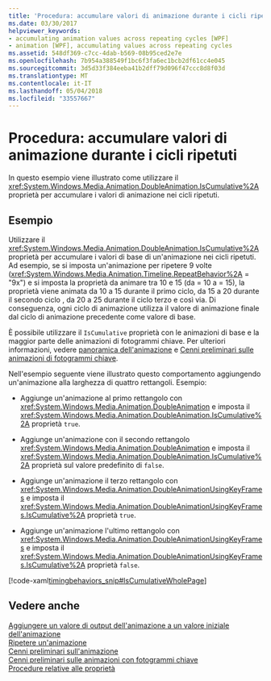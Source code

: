 ```yaml
---
title: 'Procedura: accumulare valori di animazione durante i cicli ripetuti'
ms.date: 03/30/2017
helpviewer_keywords:
- accumulating animation values across repeating cycles [WPF]
- animation [WPF], accumulating values across repeating cycles
ms.assetid: 548df369-c7cc-4dab-b569-08b95ced2e7e
ms.openlocfilehash: 7b954a388549f1bc6f3fa6ec1bcb2df61cc4e045
ms.sourcegitcommit: 3d5d33f384eeba41b2dff79d096f47ccc8d8f03d
ms.translationtype: MT
ms.contentlocale: it-IT
ms.lasthandoff: 05/04/2018
ms.locfileid: "33557667"
---
```

# <a name="how-to-accumulate-animation-values-during-repeat-cycles"></a>Procedura: accumulare valori di animazione durante i cicli ripetuti
In questo esempio viene illustrato come utilizzare il <xref:System.Windows.Media.Animation.DoubleAnimation.IsCumulative%2A> proprietà per accumulare i valori di animazione nei cicli ripetuti.  
  
## <a name="example"></a>Esempio  
 Utilizzare il <xref:System.Windows.Media.Animation.DoubleAnimation.IsCumulative%2A> proprietà per accumulare i valori di base di un'animazione nei cicli ripetuti. Ad esempio, se si imposta un'animazione per ripetere 9 volte (<xref:System.Windows.Media.Animation.Timeline.RepeatBehavior%2A> = "9x") e si imposta la proprietà da animare tra 10 e 15 (da = 10 a = 15), la proprietà viene animata da 10 a 15 durante il primo ciclo, da 15 a 20 durante il secondo ciclo , da 20 a 25 durante il ciclo terzo e così via. Di conseguenza, ogni ciclo di animazione utilizza il valore di animazione finale dal ciclo di animazione precedente come valore di base.  
  
 È possibile utilizzare il `IsCumulative` proprietà con le animazioni di base e la maggior parte delle animazioni di fotogrammi chiave. Per ulteriori informazioni, vedere [panoramica dell'animazione](../../../../docs/framework/wpf/graphics-multimedia/animation-overview.md) e [Cenni preliminari sulle animazioni di fotogrammi chiave](../../../../docs/framework/wpf/graphics-multimedia/key-frame-animations-overview.md).  
  
 Nell'esempio seguente viene illustrato questo comportamento aggiungendo un'animazione alla larghezza di quattro rettangoli. Esempio:  
  
-   Aggiunge un'animazione al primo rettangolo con <xref:System.Windows.Media.Animation.DoubleAnimation> e imposta il <xref:System.Windows.Media.Animation.DoubleAnimation.IsCumulative%2A> proprietà `true`.  
  
-   Aggiunge un'animazione con il secondo rettangolo <xref:System.Windows.Media.Animation.DoubleAnimation> e imposta il <xref:System.Windows.Media.Animation.DoubleAnimation.IsCumulative%2A> proprietà sul valore predefinito di `false`.  
  
-   Aggiunge un'animazione il terzo rettangolo con <xref:System.Windows.Media.Animation.DoubleAnimationUsingKeyFrames> e imposta il <xref:System.Windows.Media.Animation.DoubleAnimationUsingKeyFrames.IsCumulative%2A> proprietà `true`.  
  
-   Aggiunge un'animazione l'ultimo rettangolo con <xref:System.Windows.Media.Animation.DoubleAnimationUsingKeyFrames> e imposta il <xref:System.Windows.Media.Animation.DoubleAnimationUsingKeyFrames.IsCumulative%2A> proprietà `false`.  
  
 [!code-xaml[timingbehaviors_snip#IsCumulativeWholePage](../../../../samples/snippets/csharp/VS_Snippets_Wpf/timingbehaviors_snip/CSharp/IsCumulativeExample.xaml#iscumulativewholepage)]  
  
## <a name="see-also"></a>Vedere anche  
 [Aggiungere un valore di output dell'animazione a un valore iniziale dell'animazione](../../../../docs/framework/wpf/graphics-multimedia/how-to-add-an-animation-output-value-to-an-animation-starting-value.md)  
 [Ripetere un'animazione](../../../../docs/framework/wpf/graphics-multimedia/how-to-repeat-an-animation.md)  
 [Cenni preliminari sull'animazione](../../../../docs/framework/wpf/graphics-multimedia/animation-overview.md)  
 [Cenni preliminari sulle animazioni con fotogrammi chiave](../../../../docs/framework/wpf/graphics-multimedia/key-frame-animations-overview.md)  
 [Procedure relative alle proprietà](../../../../docs/framework/wpf/graphics-multimedia/animation-and-timing-how-to-topics.md)
